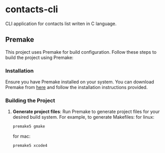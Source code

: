 # contacts-cli
CLI application for contacts list writen in C language.

## Premake

This project uses Premake for build configuration. Follow these steps to build the project using Premake:

### Installation

Ensure you have Premake installed on your system. You can download Premake from [here](https://premake.github.io) and follow the installation instructions provided.

### Building the Project

1. **Generate project files**: Run Premake to generate project files for your desired build system. For example, to generate Makefiles:
   for linux: 
   ```bash
   premake5 gmake
   ```
   
   for mac: 
   ```bash
   premake5 xcode4
   ```
